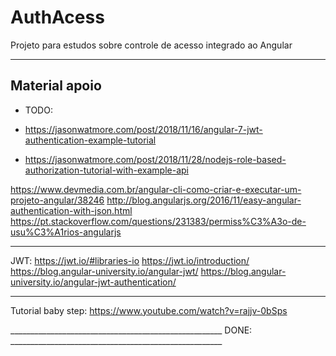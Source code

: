 # AuthAcess

Projeto para estudos sobre controle de acesso integrado ao Angular
---- ---- ---- ---- ---- ---- ---- ---- ---- ---- ---- ---- ---- ---- ---- ---- ---- ---- ---- ---- ---- ---- 
## Material apoio 
- TODO: 
- https://jasonwatmore.com/post/2018/11/16/angular-7-jwt-authentication-example-tutorial

- https://jasonwatmore.com/post/2018/11/28/nodejs-role-based-authorization-tutorial-with-example-api

https://www.devmedia.com.br/angular-cli-como-criar-e-executar-um-projeto-angular/38246
http://blog.angularjs.org/2016/11/easy-angular-authentication-with-json.html
https://pt.stackoverflow.com/questions/231383/permiss%C3%A3o-de-usu%C3%A1rios-angularjs
---- ---- ---- ---- ---- ---- ---- ---- ---- ---- ---- ---- ---- ---- ---- ---- ---- ---- ---- ---- ---- ---- 
JWT:
https://jwt.io/#libraries-io 
https://jwt.io/introduction/
https://blog.angular-university.io/angular-jwt/
https://blog.angular-university.io/angular-jwt-authentication/
---- ---- ---- ---- ---- ---- ---- ---- ---- ---- ---- ---- ---- ---- ---- ---- ---- ---- ---- ---- ---- ---- 
Tutorial baby step: 
https://www.youtube.com/watch?v=rajjv-0bSps

_____________________________________________________ DONE: _____________________________________________________ 

